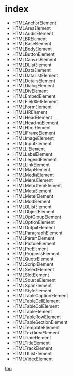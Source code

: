 # index


- HTMLAnchorElement
- HTMLAreaElement
- HTMLAudioElement
- HTMLBRElement
- HTMLBaseElement
- HTMLBodyElement
- HTMLButtonElement
- HTMLCanvasElement
- HTMLDListElement
- HTMLDataElement
- HTMLDataListElement
- HTMLDetailsElement
- HTMLDialogElement
- HTMLDivElement
- HTMLEmbedElement
- HTMLFieldSetElement
- HTMLFormElement
- HTMLHRElement
- HTMLHeadElement
- HTMLHeadingElement
- HTMLHtmlElement
- HTMLIFrameElement
- HTMLImageElement
- HTMLInputElement
- HTMLLIElement
- HTMLLabelElement
- HTMLLegendElement
- HTMLLinkElement
- HTMLMapElement
- HTMLMediaElement
- HTMLMenuElement
- HTMLMenuItemElement
- HTMLMetaElement
- HTMLMeterElement
- HTMLModElement
- HTMLOListElement
- HTMLObjectElement
- HTMLOptGroupElement
- HTMLOptionElement
- HTMLOutputElement
- HTMLParagraphElement
- HTMLParamElement
- HTMLPictureElement
- HTMLPreElement
- HTMLProgressElement
- HTMLQuoteElement
- HTMLScriptElement
- HTMLSelectElement
- HTMLSlotElement
- HTMLSourceElement
- HTMLSpanElement
- HTMLStyleElement
- HTMLTableCaptionElement
- HTMLTableCellElement
- HTMLTableColElement
- HTMLTableElement
- HTMLTableRowElement
- HTMLTableSectionElement
- HTMLTemplateElement
- HTMLTextAreaElement
- HTMLTimeElement
- HTMLTitleElement
- HTMLTrackElement
- HTMLUListElement
- HTMLVideoElement



[top](#)

